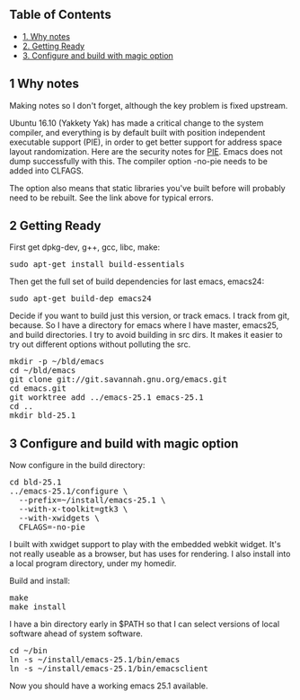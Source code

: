 <html><body><div id="table-of-contents">
<h2>Table of Contents</h2>
<div id="text-table-of-contents">
<ul>
<li><a href="#orgheadline1">1. Why notes</a></li>
<li><a href="#orgheadline2">2. Getting Ready</a></li>
<li><a href="#orgheadline3">3. Configure and build with magic option</a></li>
</ul>
</div>
</div>

<div id="outline-container-orgheadline1" class="outline-2">
<h2 id="orgheadline1"><span class="section-number-2">1</span> Why notes</h2>
<div class="outline-text-2" id="text-1">
 Making notes so I don't forget, although the key problem is fixed upstream. 

 Ubuntu 16.10 (Yakkety Yak) has made a critical change to the system compiler, and everything is by default built with position independent executable support (PIE), in order to get better support for address space layout randomization. Here are the security notes for <a href="https://wiki.ubuntu.com/SecurityTeam/PIE">PIE</a>. Emacs does not dump successfully with this. The compiler option -no-pie needs to be added into CLFAGS. 

 The option also means that static libraries you've built before will probably need to be rebuilt. See the link above for typical errors. 
</div>
</div>

<div id="outline-container-orgheadline2" class="outline-2">
<h2 id="orgheadline2"><span class="section-number-2">2</span> Getting Ready</h2>
<div class="outline-text-2" id="text-2">
 First get dpkg-dev, g++, gcc, libc, make: 

<div class="org-src-container">

<pre class="src src-bash">sudo apt-get install build-essentials
</pre>
</div>

 Then get the full set of build dependencies for last emacs, emacs24: 

<div class="org-src-container">

<pre class="src src-bash">sudo apt-get build-dep emacs24
</pre>
</div>

 Decide if you want to build just this version, or track emacs. I track from git, because. So I have a directory for emacs where I have master, emacs25, and build directories. I try to avoid building in src dirs. It makes it easier to try out different options without polluting the src. 

<div class="org-src-container">

<pre class="src src-bash">mkdir -p ~/bld/emacs
<span class="org-builtin">cd</span> ~/bld/emacs
git clone git://git.savannah.gnu.org/emacs.git
<span class="org-builtin">cd</span> emacs.git
git worktree add ../emacs-25.1 emacs-25.1
<span class="org-builtin">cd</span> ..
mkdir bld-25.1
</pre>
</div>
</div>
</div>

<div id="outline-container-orgheadline3" class="outline-2">
<h2 id="orgheadline3"><span class="section-number-2">3</span> Configure and build with magic option</h2>
<div class="outline-text-2" id="text-3">
 Now configure in the build directory: 

<div class="org-src-container">

<pre class="src src-bash"><span class="org-builtin">cd</span> bld-25.1
../emacs-25.1/configure <span class="org-sh-escaped-newline">\</span>
  --prefix=~/install/emacs-25.1 <span class="org-sh-escaped-newline">\</span>
  --with-x-toolkit=gtk3 <span class="org-sh-escaped-newline">\</span>
  --with-xwidgets <span class="org-sh-escaped-newline">\</span>
  <span class="org-variable-name">CFLAGS</span>=-no-pie
</pre>
</div>

 I built with xwidget support to play with the embedded webkit widget. It's not really useable as a browser, but has uses for rendering. I also install into a local program directory, under my homedir. 

 Build and install: 

<div class="org-src-container">

<pre class="src src-bash">make
make install
</pre>
</div>

 I have a bin directory early in $PATH so that I can select versions of local software ahead of system software. 

<div class="org-src-container">

<pre class="src src-bash"><span class="org-builtin">cd</span> ~/bin
ln -s ~/install/emacs-25.1/bin/emacs
ln -s ~/install/emacs-25.1/bin/emacsclient
</pre>
</div>

 Now you should have a working emacs 25.1 available. 
</div>
</div></body></html>